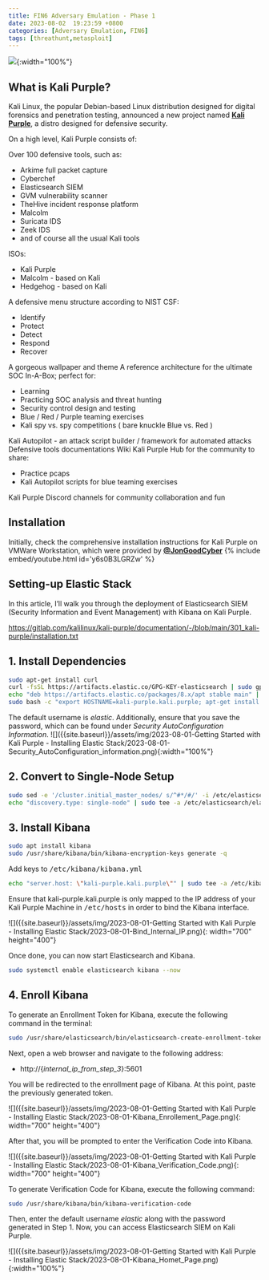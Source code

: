 ```yaml
---
title: FIN6 Adversary Emulation - Phase 1
date: 2023-08-02  19:23:59 +0800
categories: [Adversary Emulation, FIN6]
tags: [threathunt,metasploit]
---
```


![]({{site.baseurl}}/assets/img/Kali-Purple-banner-2023.1-release.jpg){:width="100%"}

## What is Kali Purple?

Kali Linux, the popular Debian-based Linux distribution designed for digital forensics and penetration testing, announced a new project named [**Kali Purple**](https://gitlab.com/kalilinux/kali-purple/documentation/-/wikis/home), a distro designed for defensive security.

On a high level, Kali Purple consists of:

Over 100 defensive tools, such as:

- Arkime full packet capture
- Cyberchef
- Elasticsearch SIEM
- GVM vulnerability scanner
- TheHive incident response platform
- Malcolm
- Suricata IDS
- Zeek IDS
- and of course all the usual Kali tools


ISOs:

- Kali Purple
- Malcolm - based on Kali
- Hedgehog - based on Kali


A defensive menu structure according to NIST CSF:

- Identify
- Protect
- Detect
- Respond
- Recover


A gorgeous wallpaper and theme
A reference architecture for the ultimate SOC In-A-Box; perfect for:

- Learning
- Practicing SOC analysis and threat hunting
- Security control design and testing
- Blue / Red / Purple teaming exercises
- Kali spy vs. spy competitions ( bare knuckle Blue vs. Red )


Kali Autopilot - an attack script builder / framework for automated attacks
Defensive tools documentations
Wiki
Kali Purple Hub for the community to share:

- Practice pcaps
- Kali Autopilot scripts for blue teaming exercises


Kali Purple Discord channels for community collaboration and fun

## Installation

Initially, check the comprehensive installation instructions for Kali Purple on VMWare Workstation, which were provided by [**@JonGoodCyber**](https://www.youtube.com/@JonGoodCyber)
{% include embed/youtube.html id='y6s0B3LGRZw' %}

## Setting-up Elastic Stack

In this article, I’ll walk you through the deployment of Elasticsearch SIEM (Security Information and Event Management) with Kibana on Kali Purple.

<https://gitlab.com/kalilinux/kali-purple/documentation/-/blob/main/301_kali-purple/installation.txt>


## 1. Install Dependencies

```bash
sudo apt-get install curl
curl -fsSL https://artifacts.elastic.co/GPG-KEY-elasticsearch | sudo gpg --dearmor -o /etc/apt/trusted.gpg.d/elastic-archive-keyring.gpg
echo "deb https://artifacts.elastic.co/packages/8.x/apt stable main" | sudo tee -a /etc/apt/sources.list.d/elastic-8.x.list
sudo bash -c "export HOSTNAME=kali-purple.kali.purple; apt-get install elasticsearch -y"
```

The default username is _elastic_. Additionally, ensure that you save the password, which can be found under _Security AutoConfiguration Information_.
![]({{site.baseurl}}/assets/img/2023-08-01-Getting Started with Kali Purple - Installing Elastic Stack/2023-08-01-Security_AutoConfiguration_information.png){:width="100%"}

## 2. Convert to Single-Node Setup

```bash
sudo sed -e '/cluster.initial_master_nodes/ s/^#*/#/' -i /etc/elasticsearch/elasticsearch.yml
echo "discovery.type: single-node" | sudo tee -a /etc/elasticsearch/elasticsearch.yml
```

## 3. Install Kibana

```bash
sudo apt install kibana
sudo /usr/share/kibana/bin/kibana-encryption-keys generate -q
```

Add keys to <kbd>/etc/kibana/kibana.yml</kbd>

```bash
echo "server.host: \"kali-purple.kali.purple\"" | sudo tee -a /etc/kibana/kibana.yml
```

Ensure that kali-purple.kali.purple is only mapped to the IP address of your Kali Purple Machine in <kbd>/etc/hosts</kbd> in order to bind the Kibana interface.

![]({{site.baseurl}}/assets/img/2023-08-01-Getting Started with Kali Purple - Installing Elastic Stack/2023-08-01-Bind_Internal_IP.png){: width="700" height="400"}

Once done, you can now start Elasticsearch and Kibana.

```bash
sudo systemctl enable elasticsearch kibana --now
```

## 4. Enroll Kibana

To generate an Enrollment Token for Kibana, execute the following command in the terminal:

```bash
sudo /usr/share/elasticsearch/bin/elasticsearch-create-enrollment-token -s kibana
```

Next, open a web browser and navigate to the following address:
- http://{_internal_ip_from_step_3_}:5601

You will be redirected to the enrollment page of Kibana. At this point, paste the previously generated token.

![]({{site.baseurl}}/assets/img/2023-08-01-Getting Started with Kali Purple - Installing Elastic Stack/2023-08-01-Kibana_Enrollement_Page.png){: width="700" height="400"}

After that, you will be prompted to enter the Verification Code into Kibana.

![]({{site.baseurl}}/assets/img/2023-08-01-Getting Started with Kali Purple - Installing Elastic Stack/2023-08-01-Kibana_Verification_Code.png){: width="700" height="400"}

To generate Verification Code for Kibana, execute the following command:

```bash
sudo /usr/share/kibana/bin/kibana-verification-code
```

Then, enter the default username _elastic_ along with the password generated in Step 1. Now, you can access Elasticsearch SIEM on Kali Purple.

![]({{site.baseurl}}/assets/img/2023-08-01-Getting Started with Kali Purple - Installing Elastic Stack/2023-08-01-Kibana_Homet_Page.png){:width="100%"}

